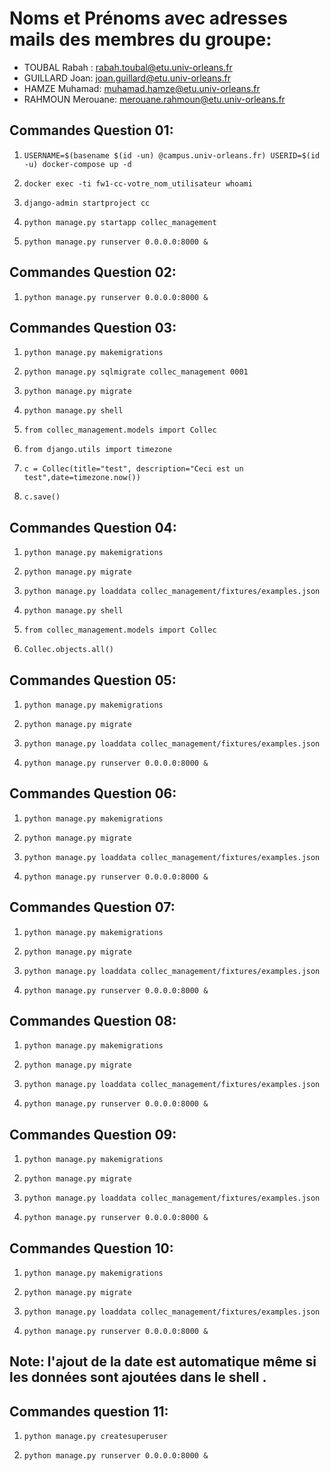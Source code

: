 # Noms et Prénoms avec adresses mails des membres du groupe:
- TOUBAL Rabah : rabah.toubal@etu.univ-orleans.fr
- GUILLARD Joan: joan.guillard@etu.univ-orleans.fr
- HAMZE Muhamad: muhamad.hamze@etu.univ-orleans.fr
- RAHMOUN Merouane: merouane.rahmoun@etu.univ-orleans.fr

## Commandes Question 01:

1. `USERNAME=$(basename $(id -un) @campus.univ-orleans.fr) USERID=$(id -u) docker-compose up -d`

2. `docker exec -ti fw1-cc-votre_nom_utilisateur whoami`

3. `django-admin startproject cc`

4. `python manage.py startapp collec_management`

5. `python manage.py runserver 0.0.0.0:8000 &`

## Commandes Question 02:

1. `python manage.py runserver 0.0.0.0:8000 &`

## Commandes Question 03:

1. `python manage.py makemigrations`

2. `python manage.py sqlmigrate collec_management 0001`

3.  `python manage.py migrate`

4. `python manage.py shell`

5. `from collec_management.models import Collec`

6. `from django.utils import timezone`

7. `c = Collec(title="test", description="Ceci est un test",date=timezone.now())`

8. `c.save()`

## Commandes Question 04:

1. `python manage.py makemigrations`

2. `python manage.py migrate`

3. `python manage.py loaddata collec_management/fixtures/examples.json`

4. `python manage.py shell`

5. `from collec_management.models import Collec`

6. `Collec.objects.all()`

## Commandes Question 05:

1. `python manage.py makemigrations`

2. `python manage.py migrate`

3. `python manage.py loaddata collec_management/fixtures/examples.json`

4. `python manage.py runserver 0.0.0.0:8000 &`

## Commandes Question 06:

1. `python manage.py makemigrations`

2. `python manage.py migrate`

3. `python manage.py loaddata collec_management/fixtures/examples.json`

4. `python manage.py runserver 0.0.0.0:8000 &`

## Commandes Question 07:

1. `python manage.py makemigrations`

2. `python manage.py migrate`

3. `python manage.py loaddata collec_management/fixtures/examples.json`

4. `python manage.py runserver 0.0.0.0:8000 &`

## Commandes Question 08:

1. `python manage.py makemigrations`

2. `python manage.py migrate`

3. `python manage.py loaddata collec_management/fixtures/examples.json`

4. `python manage.py runserver 0.0.0.0:8000 &`

## Commandes Question 09:

1. `python manage.py makemigrations`

2. `python manage.py migrate`

3. `python manage.py loaddata collec_management/fixtures/examples.json`

4. `python manage.py runserver 0.0.0.0:8000 &`

## Commandes Question 10:

1. `python manage.py makemigrations`

2. `python manage.py migrate`

3. `python manage.py loaddata collec_management/fixtures/examples.json`

4. `python manage.py runserver 0.0.0.0:8000 &`

##  Note: l'ajout de la date est automatique même si les données sont ajoutées dans le shell .

## Commandes question 11:

1.  `python manage.py createsuperuser`

2. `python manage.py runserver 0.0.0.0:8000 &`

